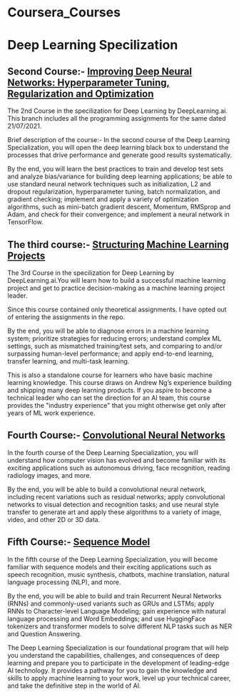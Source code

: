 # Coursera_Courses

# Deep Learning Specilization

## Second Course:- [Improving Deep Neural Networks: Hyperparameter Tuning, Regularization and Optimization](https://www.coursera.org/learn/deep-neural-network?specialization=deep-learning)

The 2nd Course in the specilization for Deep Learning by DeepLearning.ai. This branch includes all the programming assignments for the same dated  21/07/2021.


Brief description of the course:-
In the second course of the Deep Learning Specialization, you will open the deep learning black box to understand the processes that drive performance and generate good results systematically. 

By the end, you will learn the best practices to train and develop test sets and analyze bias/variance for building deep learning applications; be able to use standard neural network techniques such as initialization, L2 and dropout regularization, hyperparameter tuning, batch normalization, and gradient checking; implement and apply a variety of optimization algorithms, such as mini-batch gradient descent, Momentum, RMSprop and Adam, and check for their convergence; and implement a neural network in TensorFlow.


## The third course:- [Structuring Machine Learning Projects](https://www.coursera.org/learn/machine-learning-projects?specialization=deep-learning)

The 3rd Course in the specilization for Deep Learning by DeepLearning.ai.You will learn how to build a successful machine learning project and get to practice decision-making as a machine learning project leader. 

Since this course contained only theoretical assignments. I have opted out of entering the assignments in the repo.

By the end, you will be able to diagnose errors in a machine learning system; prioritize strategies for reducing errors; understand complex ML settings, such as mismatched training/test sets, and comparing to and/or surpassing human-level performance; and apply end-to-end learning, transfer learning, and multi-task learning.

This is also a standalone course for learners who have basic machine learning knowledge. This course draws on Andrew Ng’s experience building and shipping many deep learning products. If you aspire to become a technical leader who can set the direction for an AI team, this course provides the "industry experience" that you might otherwise get only after years of ML work experience.


## Fourth Course:- [Convolutional Neural Networks](https://www.coursera.org/learn/convolutional-neural-networks?)

In the fourth course of the Deep Learning Specialization, you will understand how computer vision has evolved and become familiar with its exciting applications such as autonomous driving, face recognition, reading radiology images, and more.

By the end, you will be able to build a convolutional neural network, including recent variations such as residual networks; apply convolutional networks to visual detection and recognition tasks; and use neural style transfer to generate art and apply these algorithms to a variety of image, video, and other 2D or 3D data.

## Fifth Course:- [Sequence Model](https://www.coursera.org/learn/nlp-sequence-models?)

In the fifth course of the Deep Learning Specialization, you will become familiar with sequence models and their exciting applications such as speech recognition, music synthesis, chatbots, machine translation, natural language processing (NLP), and more. 

By the end, you will be able to build and train Recurrent Neural Networks (RNNs) and commonly-used variants such as GRUs and LSTMs; apply RNNs to Character-level Language Modeling; gain experience with natural language processing and Word Embeddings; and use HuggingFace tokenizers and transformer models to solve different NLP tasks such as NER and Question Answering.

The Deep Learning Specialization is our foundational program that will help you understand the capabilities, challenges, and consequences of deep learning and prepare you to participate in the development of leading-edge AI technology. It provides a pathway for you to gain the knowledge and skills to apply machine learning to your work, level up your technical career, and take the definitive step in the world of AI.
